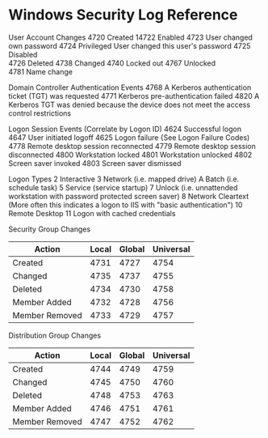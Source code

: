 # Windows Security Log Reference

User Account Changes
4720	Created	
14722	Enabled
4723	User changed own password
4724	Privileged User changed this user's password
4725	Disabled	
4726	Deleted
4738	Changed	
4740	Locked out
4767	Unlocked	
4781	Name change

Domain Controller
Authentication Events
4768	A Kerberos authentication ticket (TGT) was requested
4771	Kerberos pre-authentication failed
4820	A Kerberos TGT was denied because the device does not meet the access control restrictions


Logon Session Events (Correlate by Logon ID)
4624	Successful logon	
4647	User initiated logoff
4625	Logon failure {See Logon Failure Codes)
4778	Remote desktop session reconnected
4779	Remote desktop session disconnected
4800	Workstation locked
4801	Workstation unlocked
4802	Screen saver invoked
4803	Screen saver dismissed

Logon Types
2	Interactive
3	Network (i.e. mapped drive)
A	Batch (i.e. schedule task)
5	Service (service startup)
7	Unlock (i.e. unnattended workstation with password protected screen saver)
8	Network Cleartext 
    (More often this indicates a logon to IIS with "basic authentication")
10	Remote Desktop
11	Logon with cached credentials


Security Group Changes


| Action         | Local | Global | Universal |
|----------------|-------|--------|-----------|
| Created        | 4731  | 4727   | 4754      |
| Changed        | 4735  | 4737   | 4755      |
| Deleted        | 4734  | 4730   | 4758      |
| Member Added   | 4732  | 4728   | 4756      |
| Member Removed | 4733  | 4729   | 4757      |


Distribution Group Changes

| Action         | Local | Global | Universal |
|----------------|-------|--------|-----------|
| Created        | 4744  | 4749   | 4759      |
| Changed        | 4745  | 4750   | 4760      |
| Deleted        | 4748  | 4753   | 4763      |
| Member Added   | 4746  | 4751   | 4761      |
| Member Removed | 4747  | 4752   | 4762      |
